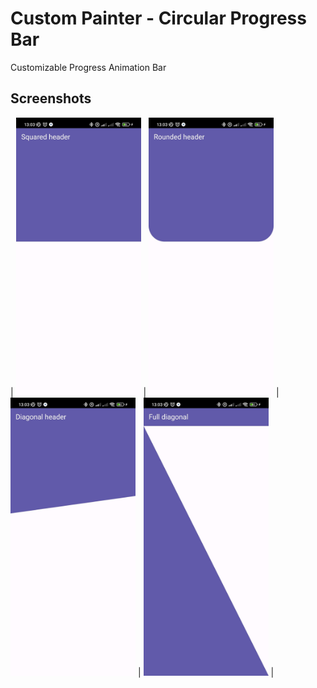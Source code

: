 # Custom Painter - Circular Progress Bar

Customizable Progress Animation Bar

## Screenshots
| <img src="https://github.com/IvanLpJc/Flutter-Basic-Animations/blob/main/screenshots/squared_header.jpeg" width=200px> | <img src="https://github.com/IvanLpJc/Flutter-Basic-Animations/blob/main/screenshots/curved_header.jpeg" width=200px> | <img src="https://github.com/IvanLpJc/Flutter-Basic-Animations/blob/main/screenshots/diagonal_header.jpeg" width=200px> | <img src="https://github.com/IvanLpJc/Flutter-Basic-Animations/blob/main/screenshots/full_diagonal.jpeg" width=200px> |

